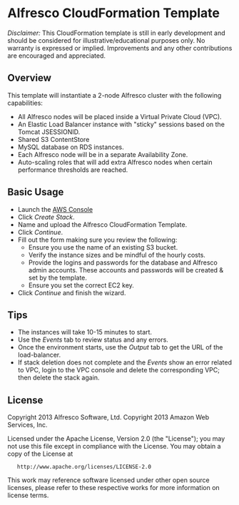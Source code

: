 Alfresco CloudFormation Template
================================

*Disclaimer:* This CloudFormation template is still in early development and should be considered for illustrative/educational purposes only. No warranty is expressed or implied. Improvements and any other contributions are encouraged and appreciated.

Overview
--------

This template will instantiate a 2-node Alfresco cluster with the following capabilities:
* All Alfresco nodes will be placed inside a Virtual Private Cloud (VPC).
* An Elastic Load Balancer instance with "sticky" sessions based on the Tomcat JSESSIONID.
* Shared S3 ContentStore
* MySQL database on RDS instances.
* Each Alfresco node will be in a separate Availability Zone.
* Auto-scaling roles that will add extra Alfresco nodes when certain performance thresholds are reached.

Basic Usage
-----------

* Launch the [AWS Console](http://aws.amazon.com/console/cloudformation)
* Click *Create Stack*.
* Name and upload the Alfresco CloudFormation Template.
* Click *Continue*.
* Fill out the form making sure you review the following:
	* Ensure you use the name of an existing S3 bucket.
	* Verify the instance sizes and be mindful of the hourly costs.
	* Provide the logins and passwords for the database and Alfresco admin accounts. These accounts and passwords will be created & set by the template.
	* Ensure you set the correct EC2 key.
* Click *Continue* and finish the wizard.

Tips
----
* The instances will take 10-15 minutes to start.
* Use the *Events* tab to review status and any errors.
* Once the environment starts, use the *Output* tab to get the URL of the load-balancer.
* If stack deletion does not complete and the *Events* show an error related to VPC, login to the VPC console and delete the corresponding VPC; then delete the stack again.

License
-------
   Copyright 2013 Alfresco Software, Ltd.
   Copyright 2013 Amazon Web Services, Inc.

   Licensed under the Apache License, Version 2.0 (the "License");
   you may not use this file except in compliance with the License.
   You may obtain a copy of the License at

       http://www.apache.org/licenses/LICENSE-2.0

This work may reference software licensed under other open source licenses, please refer to these respective works for more information on license terms.